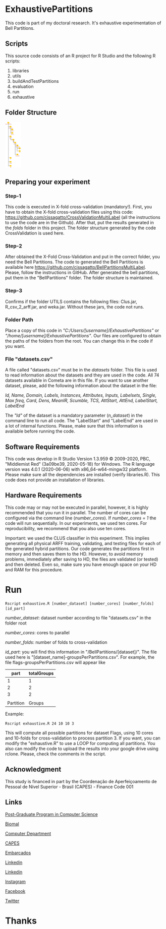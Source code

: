 # ExhaustivePartitions
This code is part of my doctoral research. It's exhaustive experimentation of Bell Partitions.

## Scripts
This source code consists of an R project for R Studio and the following R scripts:

1. libraries
2. utils
3. buildAndTestPartitions
4. evaluation
5. run
6. exhaustive

## Folder Structure
<img src="https://github.com/cissagatto/ExhaustivePartitions/blob/main/pastas.png" width="50">

## Preparing your experiment

### Step-1
This code is executed in X-fold cross-validation (mandatory!). First, you have to obtain the X-fold cross-validation files using this code: https://github.com/cissagatto/CrossValidationMultiLabel (all the instructions to use the code are in the Github). After that, put the results generated in the *folds* folder in this project. The folder structure generated by the code CrossValidation is used here.

### Step-2
After obtained the X-Fold Cross-Validation and put in the correct folder, you need the Bell Partitions. The code to generated the Bell Partitions is available here https://github.com/cissagatto/BellPartitionsMultiLabel. Please, follow the instructions in GitHub. After generated the bell partitions, put them in the "BellPartitions" folder. The folder structure is maintained.

### Step-3
Confirms if the folder UTILS contains the following files: Clus.jar, R_csv_2_arff.jar, and weka.jar. Without these jars, the code not runs. 

### Folder Path
Place a copy of this code in _"C:/Users/[username]/ExhaustivePartitions"_ or _"/home/[username]/ExhaustivePartitions"_. Our files are configured to obtain the paths of the folders from the root. You can change this in the code if you want.

### File "datasets.csv"
A file called "datasets.csv" must be in the *datasets* folder. This file is used to read information about the datasets and they are used in the code. All 74 datasets available in Cometa are in this file. If you want to use another dataset, please, add the following information about the dataset in the file:

_Id, Name, Domain, Labels, Instances, Attributes, Inputs, Labelsets, Single, Max freq, Card, Dens, MeanIR, Scumble, TCS, AttStart, AttEnd, LabelStart, LabelEnd_

The _"Id"_ of the dataset is a mandatory parameter (_n_dataset_) in the command line to run all code. The "LabelStart" and "LabelEnd" are used in a lot of internal functions. Please, make sure that this information is available before running the code.

## Software Requirements
This code was develop in R Studio Version 1.3.959 © 2009-2020, PBC, "Middlemist Red" (3a09be39, 2020-05-18) for Windows. The R language version was 4.0.1 (2020-06-06) with x86_64-w64-mingw32 platform. Please make sure all the dependencies are installed (verify libraries.R). This code does not provide an installation of libraries.

## Hardware Requirements
This code may or may not be executed in parallel, however, it is highly recommended that you run it in parallel. The number of cores can be configured via the command line (_number_cores_). If *number_cores = 1* the code will run sequentially. In our experiments, we used ten cores. For reproducibility, we recommend that you also use ten cores.

Important: we used the CLUS classifier in this experiment. This implies generating all physical ARFF training, validating, and testing files for each of the generated hybrid partitions. Our code generates the partitions first in memory and then saves them to the HD. However, to avoid memory problems, immediately after saving to HD, the files are validated (or tested) and then deleted. Even so, make sure you have enough space on your HD and RAM for this procedure.

# Run

```
Rscript exhaustive.R [number_dataset] [number_cores] [number_folds] [id_part]
```

_number_dataset_: dataset number according to file "datasets.csv" in the folder root

_number_cores_: cores to parallel

_number_folds_: number of folds to cross-validation

_id_part_: you will find this information in "/BellPartitions/[dataset]/". The file used here is "[dataset_name]-groupsPerPartitions.csv". For example, the file flags-groupsPerPartitions.csv will appear like

| part | totalGroups |
| ------- | ----------- |
| 1 | 1 | 
| 2 | 2 | 
| 3 | 2 | 
| | | 
| Partition | Groups | 


Example:

```
Rscript exhaustive.R 24 10 10 3
```

This will compute all possible partitions for dataset Flags, using 10 cores and 10-folds for cross-validation to process partition 3. If you want, you can modify the "exhaustive.R" to use a LOOP for computing all partitions. You also can modify the code to upload the results into your google drive using rclone. Please, check the comments in the script.


## Acknowledgment
This study is financed in part by the Coordenação de Aperfeiçoamento de Pessoal de Nível Superior - Brasil (CAPES) - Finance Code 001

## Links

[Post-Graduate Program in Computer Science](http://ppgcc.dc.ufscar.br/pt-br)

[Biomal](http://www.biomal.ufscar.br/)

[Computer Department](https://site.dc.ufscar.br/)

[CAPES](https://www.gov.br/capes/pt-br)

[Embarcados](https://www.embarcados.com.br/author/cissa/)

[Linkedin](https://www.linkedin.com/in/elainececiliagatto/)

[Linkedin](https://www.linkedin.com/company/27241216)

[Instagram](https://www.instagram.com/professoracissa/)

[Facebook](https://www.facebook.com/ProfessoraCissa/)

[Twitter](https://twitter.com/professoracissa)

# Thanks
